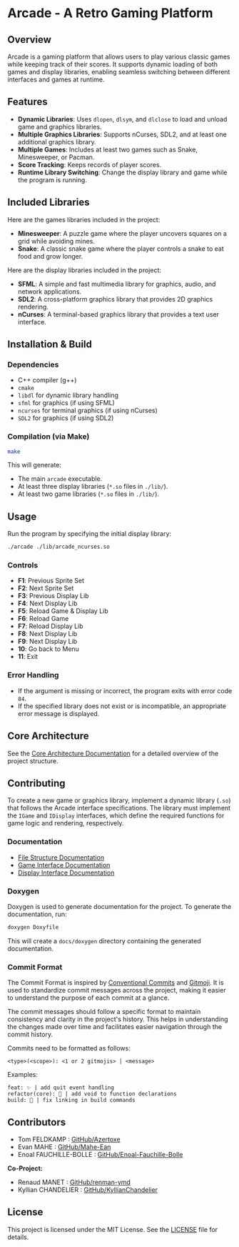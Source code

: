 # Arcade - A Retro Gaming Platform

## Overview

Arcade is a gaming platform that allows users to play various classic games while keeping track of their scores. It supports dynamic loading of both games and display libraries, enabling seamless switching between different interfaces and games at runtime.

## Features

- **Dynamic Libraries**: Uses `dlopen`, `dlsym`, and `dlclose` to load and unload game and graphics libraries.
- **Multiple Graphics Libraries**: Supports nCurses, SDL2, and at least one additional graphics library.
- **Multiple Games**: Includes at least two games such as Snake, Minesweeper, or Pacman.
- **Score Tracking**: Keeps records of player scores.
- **Runtime Library Switching**: Change the display library and game while the program is running.

## Included Libraries

Here are the games libraries included in the project:
- **Minesweeper**: A puzzle game where the player uncovers squares on a grid while avoiding mines.
- **Snake**: A classic snake game where the player controls a snake to eat food and grow longer.

Here are the display libraries included in the project:
- **SFML**: A simple and fast multimedia library for graphics, audio, and network applications.
- **SDL2**: A cross-platform graphics library that provides 2D graphics rendering.
- **nCurses**: A terminal-based graphics library that provides a text user interface.

## Installation & Build

### Dependencies

- C++ compiler (g++)
- `cmake`
- `libdl` for dynamic library handling
- `sfml` for graphics (if using SFML)
- `ncurses` for terminal graphics (if using nCurses)
- `SDL2` for graphics (if using SDL2)


### Compilation (via Make)

```sh
make
```

This will generate:
- The main `arcade` executable.
- At least three display libraries (`*.so` files in `./lib/`).
- At least two game libraries (`*.so` files in `./lib/`).

## Usage

Run the program by specifying the initial display library:

```sh
./arcade ./lib/arcade_ncurses.so
```

### Controls

- **F1**: Previous Sprite Set
- **F2**: Next Sprite Set
- **F3**: Previous Display Lib
- **F4**: Next Display Lib
- **F5**: Reload Game & Display Lib
- **F6**: Reload Game
- **F7**: Reload Display Lib
- **F8**: Next Display Lib
- **F9**: Next Display Lib
- **10**: Go back to Menu
- **11**: Exit

### Error Handling

- If the argument is missing or incorrect, the program exits with error code `84`.
- If the specified library does not exist or is incompatible, an appropriate error message is displayed.

## Core Architecture

See the [Core Architecture Documentation](docs/core_architecture.md) for a detailed overview of the project structure.

## Contributing

To create a new game or graphics library, implement a dynamic library (`.so`) that follows the Arcade interface specifications.
The library must implement the `IGame` and `IDisplay` interfaces, which define the required functions for game logic and rendering, respectively.

### Documentation

- [File Structure Documentation](docs/file_structure.md)
- [Game Interface Documentation](docs/game_interface.md)
- [Display Interface Documentation](docs/display_interface.md)

### Doxygen
Doxygen is used to generate documentation for the project. To generate the documentation, run:

```sh
doxygen Doxyfile
```

This will create a `docs/doxygen` directory containing the generated documentation.

### Commit Format

The Commit Format is inspired by [Conventional Commits](https://www.conventionalcommits.org/en/v1.0.0/) and [Gitmoji](https://gitmoji.dev/). It is used to standardize commit messages across the project, making it easier to understand the purpose of each commit at a glance.

The commit messages should follow a specific format to maintain consistency and clarity in the project's history. This helps in understanding the changes made over time and facilitates easier navigation through the commit history.

Commits need to be formatted as follows:

```
<type>(<scope>): <1 or 2 gitmojis> | <message>
```

Examples:
```
feat: ✨ | add quit event handling
refactor(core): 🎨 | add void to function declarations
build: 🐛 | fix linking in build commands
```

## Contributors

- Tom FELDKAMP : [GitHub/Azertoxe](https://github.com/Azertoxe)
- Evan MAHE : [GitHub/Mahe-Ean](https://github.com/Mahe-Evan)
- Enoal FAUCHILLE-BOLLE : [GitHub/Enoal-Fauchille-Bolle](https://github.com/Enoal-Fauchille-Bolle)

**Co-Project:**

- Renaud MANET : [GitHub/renman-ymd](https://github.com/renman-ymd)
- Kyllian CHANDELIER : [GitHub/KyllianChandelier](https://github.com/KyllianChandelier)

## License

This project is licensed under the MIT License. See the [LICENSE](LICENSE) file for details.
